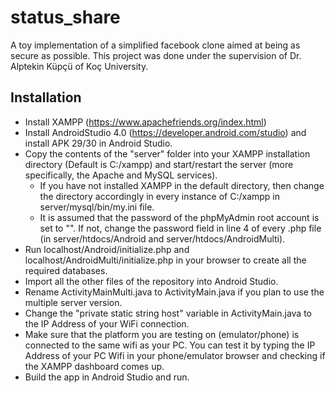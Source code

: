 # status_share
A toy implementation of a simplified facebook clone aimed at being as secure as possible.
This project was done under the supervision of Dr. Alptekin Küpçü of Koç University.

## Installation
* Install XAMPP (https://www.apachefriends.org/index.html)
* Install AndroidStudio 4.0 (https://developer.android.com/studio) and install APK 29/30 in Android Studio.
* Copy the contents of the "server" folder into your XAMPP installation directory (Default is C:/xampp) and start/restart the server (more specifically, the Apache and MySQL services).
  * If you have not installed XAMPP in the default directory, then change the directory accordingly in every instance of C:/xampp in server/mysql/bin/my.ini file.
  * It is assumed that the password of the phpMyAdmin root account is set to "". If not, change the password field in line 4 of every .php file (in server/htdocs/Android and server/htdocs/AndroidMulti).
* Run localhost/Android/initialize.php and localhost/AndroidMulti/initialize.php in your browser to create all the required databases.
* Import all the other files of the repository into Android Studio.
* Rename ActivityMainMulti.java to ActivityMain.java if you plan to use the multiple server version.
* Change the "private static string host" variable in ActivityMain.java to the IP Address of your WiFi connection.
* Make sure that the platform you are testing on (emulator/phone) is connected to the same wifi as your PC. You can test it by typing the IP Address of your PC Wifi in your phone/emulator browser and checking if the XAMPP dashboard comes up.
* Build the app in Android Studio and run.
